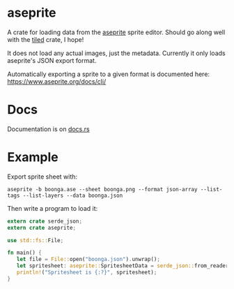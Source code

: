 # aseprite

A crate for loading data from the [aseprite](https://www.aseprite.org/) sprite editor.  Should go along well with the [tiled](https://github.com/mattyhall/rs-tiled) crate, I hope!

It does not load any actual images, just the metadata.  Currently it only loads aseprite's JSON export format.

Automatically exporting a sprite to a given format is documented here: <https://www.aseprite.org/docs/cli/>

# Docs

Documentation is on [docs.rs](https://docs.rs/aseprite/0.1.3/aseprite/)

# Example

Export sprite sheet with:

```
aseprite -b boonga.ase --sheet boonga.png --format json-array --list-tags --list-layers --data boonga.json
```

Then write a program to load it:

```rust
extern crate serde_json;
extern crate aseprite;

use std::fs::File;

fn main() {
   let file = File::open("boonga.json").unwrap();
   let spritesheet: aseprite::SpritesheetData = serde_json::from_reader(file).unwrap();
   println!("Spritesheet is {:?}", spritesheet);
}
```
